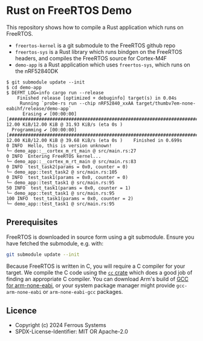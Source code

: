 # Rust on FreeRTOS Demo

This repository shows how to compile a Rust application which runs on FreeRTOS.

* `freertos-kernel` is a git submodule to the FreeRTOS github repo
* `freertos-sys` is a Rust library which runs bindgen on the FreeRTOS headers, and compiles the FreeRTOS source for Cortex-M4F
* `demo-app` is a Rust application which uses `freertos-sys`, which runs on the nRF52840DK

```console
$ git submodule update --init
$ cd demo-app
$ DEFMT_LOG=info cargo run --release
    Finished release [optimized + debuginfo] target(s) in 0.04s
     Running `probe-rs run --chip nRF52840_xxAA target/thumbv7em-none-eabihf/release/demo-app`
      Erasing ✔ [00:00:00] [############################################################################################################################] 12.00 KiB/12.00 KiB @ 31.93 KiB/s (eta 0s )
  Programming ✔ [00:00:00] [############################################################################################################################] 12.00 KiB/12.00 KiB @ 39.68 KiB/s (eta 0s )    Finished in 0.699s
0 INFO  Hello, this is version unknown!
└─ demo_app::__cortex_m_rt_main @ src/main.rs:27  
0 INFO  Entering FreeRTOS kernel...
└─ demo_app::__cortex_m_rt_main @ src/main.rs:83  
0 INFO  test_task2(params = 0x0, counter = 0)
└─ demo_app::test_task2 @ src/main.rs:105 
0 INFO  test_task1(params = 0x0, counter = 0)
└─ demo_app::test_task1 @ src/main.rs:95  
50 INFO  test_task1(params = 0x0, counter = 1)
└─ demo_app::test_task1 @ src/main.rs:95  
100 INFO  test_task1(params = 0x0, counter = 2)
└─ demo_app::test_task1 @ src/main.rs:95  
```

## Prerequisites

FreeRTOS is downloaded in source form using a git submodule. Ensure you have fetched the submodule, e.g. with:

```sh
git submodule update --init
```

Because FreeRTOS is written in C, you will require a C compiler for your target. We compile the C code using the [`cc` crate](https://crates.io/crates/cc) which does a good job of finding an appropriate C compiler. You can download Arm's build of [GCC for arm-none-eabi](https://developer.arm.com/downloads/-/arm-gnu-toolchain-downloads), or your system package manager might provide `gcc-arm-none-eabi` or `arm-none-eabi-gcc` packages.

## Licence

* Copyright (c) 2024 Ferrous Systems
* SPDX-License-Identifier: MIT OR Apache-2.0
